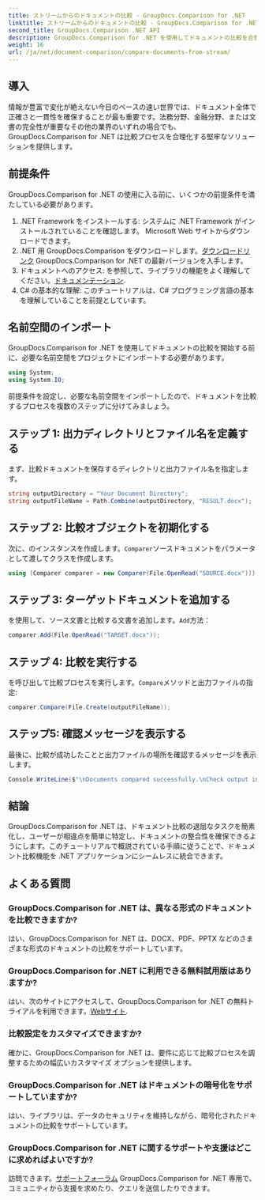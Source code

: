 ```yaml
---
title: ストリームからのドキュメントの比較 - GroupDocs.Comparison for .NET
linktitle: ストリームからのドキュメントの比較 - GroupDocs.Comparison for .NET
second_title: GroupDocs.Comparison .NET API
description: GroupDocs.Comparison for .NET を使用してドキュメントの比較を合理化します。ドキュメントを簡単に比較し、ファイル全体の正確性を確保します。
weight: 16
url: /ja/net/document-comparison/compare-documents-from-stream/
---
```

## 導入
情報が豊富で変化が絶えない今日のペースの速い世界では、ドキュメント全体で正確さと一貫性を確保することが最も重要です。法務分野、金融分野、または文書の完全性が重要なその他の業界のいずれの場合でも、GroupDocs.Comparison for .NET は比較プロセスを合理化する堅牢なソリューションを提供します。
## 前提条件
GroupDocs.Comparison for .NET の使用に入る前に、いくつかの前提条件を満たしている必要があります。
1. .NET Framework をインストールする: システムに .NET Framework がインストールされていることを確認します。 Microsoft Web サイトからダウンロードできます。
2.  .NET 用 GroupDocs.Comparison をダウンロードします。[ダウンロードリンク](https://releases.groupdocs.com/comparison/net/) GroupDocs.Comparison for .NET の最新バージョンを入手します。
3. ドキュメントへのアクセス: を参照して、ライブラリの機能をよく理解してください。[ドキュメンテーション](https://tutorials.groupdocs.com/comparison/net/).
4. C# の基本的な理解: このチュートリアルは、C# プログラミング言語の基本を理解していることを前提としています。

## 名前空間のインポート
GroupDocs.Comparison for .NET を使用してドキュメントの比較を開始する前に、必要な名前空間をプロジェクトにインポートする必要があります。
```csharp
using System;
using System.IO;
```
前提条件を設定し、必要な名前空間をインポートしたので、ドキュメントを比較するプロセスを複数のステップに分けてみましょう。
## ステップ 1: 出力ディレクトリとファイル名を定義する
まず、比較ドキュメントを保存するディレクトリと出力ファイル名を指定します。
```csharp
string outputDirectory = "Your Document Directory";
string outputFileName = Path.Combine(outputDirectory, "RESULT.docx");
```
## ステップ 2: 比較オブジェクトを初期化する
次に、のインスタンスを作成します。`Comparer`ソースドキュメントをパラメータとして渡してクラスを作成します。
```csharp
using (Comparer comparer = new Comparer(File.OpenRead("SOURCE.docx")))
```
## ステップ 3: ターゲットドキュメントを追加する
を使用して、ソース文書と比較する文書を追加します。`Add`方法：
```csharp
comparer.Add(File.OpenRead("TARGET.docx"));
```
## ステップ 4: 比較を実行する
を呼び出して比較プロセスを実行します。`Compare`メソッドと出力ファイルの指定:
```csharp
comparer.Compare(File.Create(outputFileName));
```
## ステップ5: 確認メッセージを表示する
最後に、比較が成功したことと出力ファイルの場所を確認するメッセージを表示します。
```csharp
Console.WriteLine($"\nDocuments compared successfully.\nCheck output in {outputDirectory}.");
```

## 結論
GroupDocs.Comparison for .NET は、ドキュメント比較の退屈なタスクを簡素化し、ユーザーが相違点を簡単に特定し、ドキュメントの整合性を確保できるようにします。このチュートリアルで概説されている手順に従うことで、ドキュメント比較機能を .NET アプリケーションにシームレスに統合できます。
## よくある質問
### GroupDocs.Comparison for .NET は、異なる形式のドキュメントを比較できますか?
はい、GroupDocs.Comparison for .NET は、DOCX、PDF、PPTX などのさまざまな形式のドキュメントの比較をサポートしています。
### GroupDocs.Comparison for .NET に利用できる無料試用版はありますか?
はい、次のサイトにアクセスして、GroupDocs.Comparison for .NET の無料トライアルを利用できます。[Webサイト](https://releases.groupdocs.com/).
### 比較設定をカスタマイズできますか?
確かに、GroupDocs.Comparison for .NET は、要件に応じて比較プロセスを調整するための幅広いカスタマイズ オプションを提供します。
### GroupDocs.Comparison for .NET はドキュメントの暗号化をサポートしていますか?
はい、ライブラリは、データのセキュリティを維持しながら、暗号化されたドキュメントの比較をサポートしています。
### GroupDocs.Comparison for .NET に関するサポートや支援はどこに求めればよいですか?
訪問できます。[サポートフォーラム](https://forum.groupdocs.com/c/comparison/12) GroupDocs.Comparison for .NET 専用で、コミュニティから支援を求めたり、クエリを送信したりできます。